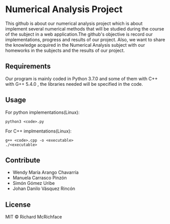 # Numerical Analysis Project

This github is about our numerical analysis project which is about implement several numerical methods that will be studied during the course of the subject in a web application.The github's objective is record our implementations, progress and results of our project. Also, we want to share the knowledge acquired in the Numerical Analysis subject with our homeworks in the subjects and the results of our project.

## Requirements

Our program is mainly coded in Python 3.7.0 and some of them with C++ with G++ 5.4.0 , the libraries needed will be specified in the code. 

## Usage

For python implementations(Linux):

```
python3 <code>.py
```

For C++ implmentations(Linux):

```
g++ <code>.cpp -o <executable>
./<executable>
```

## Contribute

* Wendy María Arango Chavarría
* Manuela Carrasco Pinzón
* Simón Gómez Uribe
* Johan Danilo Vásquez Rincón

## License

MIT © Richard McRichface